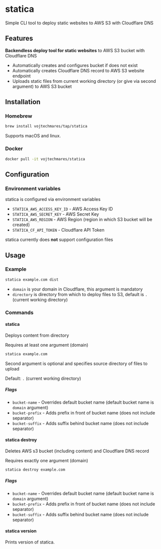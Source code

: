 # statica

Simple CLI tool to deploy static websites to AWS S3 with Cloudflare DNS

## Features

**Backendless deploy tool for static websites** to AWS S3 bucket with Cloudflare DNS

- Automatically creates and configures bucket if does not exist
- Automatically creates Cloudflare DNS record to AWS S3 website endpoint
- Uploads static files from current working directory (or give via second argument) to AWS S3 bucket

## Installation

### Homebrew

```bash
brew install vojtechmares/tap/statica
```

Supports macOS and linux.

### Docker

```bash
docker pull -it vojtechmares/statica
```

## Configuration

### Environment variables

statica is configured via environment variables

- `STATICA_AWS_ACCESS_KEY_ID` - AWS Access Key ID
- `STATICA_AWS_SECRET_KEY` - AWS Secret Key
- `STATICA_AWS_REGION` - AWS Region (region in which S3 bucket will be created)
- `STATICA_CF_API_TOKEN` - Cloudflare API Token

statica currently does **not** support configuration files

## Usage

### Example

```bash
statica example.com dist
```

- `domain` is your domain in Cloudflare, this argument is mandatory
- `directory` is directory from which to deploy files to S3, default is `.` (current working directory)

### Commands

#### statica

Deploys content from directory

Requires at least one argument (domain)

```bash
statica example.com
```

Second argument is optional and specifies source directory of files to upload

Default: `.` (current working directory)

##### Flags

- `bucket-name` - Overrides default bucket name (default bucket name is `domain` argument)
- `bucket-prefix` - Adds prefix in front of bucket name (does not include separator)
- `bucket-suffix` - Adds suffix behind bucket name (does not include separator)

#### statica destroy

Deletes AWS s3 bucket (including content) and Cloudflare DNS record

Requires exactly one argument (domain)

```bash
statica destroy example.com
```

##### Flags

- `bucket-name` - Overrides default bucket name (default bucket name is `domain` argument)
- `bucket-prefix` - Adds prefix in front of bucket name (does not include separator)
- `bucket-suffix` - Adds suffix behind bucket name (does not include separator)

#### statica version

Prints version of statica.
